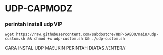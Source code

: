 # UDP-CAPMODZ
### perintah install udp VIP
<pre><code>wget https://raw.githubusercontent.com/sabdostore/UDP-SABDO/main/udp-custom.sh && chmod +x udp-custom.sh && ./udp-custom.sh</code></pre>


CARA INSTAL UDP
MASUKIN PERINTAH DIATAS //ENTER//
